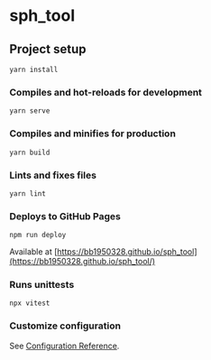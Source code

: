 # sph_tool

## Project setup
```
yarn install
```

### Compiles and hot-reloads for development
```
yarn serve
```

### Compiles and minifies for production
```
yarn build
```

### Lints and fixes files
```
yarn lint
```

### Deploys to GitHub Pages
```
npm run deploy
```
Available at [https://bb1950328.github.io/sph_tool](https://bb1950328.github.io/sph_tool/)

### Runs unittests
```
npx vitest
```

### Customize configuration
See [Configuration Reference](https://cli.vuejs.org/config/).
